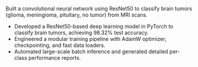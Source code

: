 Built a convolutional neural network using ResNet50 to classify brain tumors (glioma, meningioma, pituitary, no tumor) from MRI scans.

  -  Developed a ResNet50-based deep learning model in PyTorch to classify brain tumors, achieving 98.32% test accuracy.
  -  Engineered a modular training pipeline with AdamW optimizer, checkpointing, and fast data loaders.
  -  Automated large-scale batch inference and generated detailed per-class performance reports.
